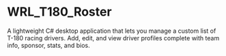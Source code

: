 # WRL_T180_Roster
A lightweight C# desktop application that lets you manage a custom list of T-180 racing drivers. Add, edit, and view driver profiles complete with team info, sponsor, stats, and bios.
